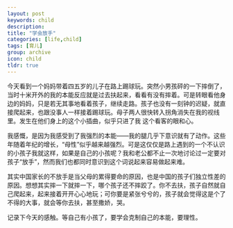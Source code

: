 ```yaml
---
layout: post
keywords: child
description: 
title: "学会放手"
categories: [life,child]
tags: [育儿]
group: archive
icon: child
tldr: true
---
```



今天看到一个妈妈带着四五岁的儿子在路上踢球玩。突然小男孩砰的一下摔倒了，当时十米开外的我的本能反应就是过去扶起来，看看有没有摔着。可是转眼看他身边的妈妈，只是若无其事地看着孩子，继续走路。孩子也没有一刻钟的迟疑，就直接爬起来，也跟没事人一样接着踢球玩。母子两人很快转入拐角消失在我的视线里。发生在他们身上的这个小插曲，似乎只进了我 这个看客的眼和心。 

我感慨，是因为我感受到了我强烈的本能——我的腿几乎下意识就有了动作。这些年随着年纪的增长，“母性”似乎越来越强烈。可是这仅仅是路上遇到的一个不认识的小孩子我就这样，如果是自己的小孩呢？我和老公都不止一次地讨论过一定要对孩子“放手”，然而我们也都同时意识到这个词说起来容易做起来难。 

其实中国家长的不放手是当父母的累得要命的原因，也是中国的孩子们独立性差的原因。想想其实摔一下就摔一下，哪个孩子还不摔跤了。你不去扶，孩子自然就自己爬起来，起来接着开开心心地玩；可你要是紧张兮兮的，孩子就会觉得这是个了不得的大事，就会等你去扶，甚至撒娇，哭。 

记录下今天的感触。等自己有小孩了，要学会克制自己的本能，要理性。